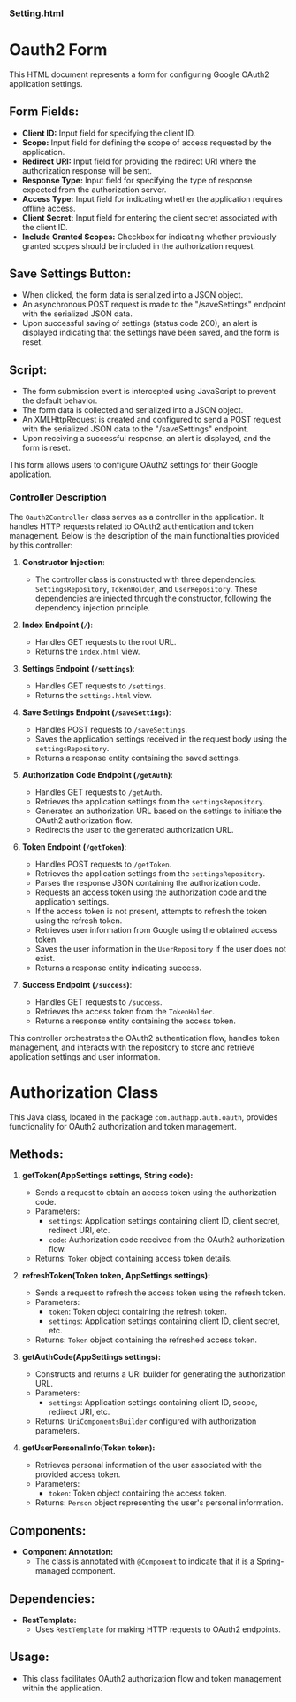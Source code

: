 
### Setting.html
# Oauth2 Form

This HTML document represents a form for configuring Google OAuth2 application settings.

## Form Fields:

- **Client ID:** Input field for specifying the client ID.
- **Scope:** Input field for defining the scope of access requested by the application.
- **Redirect URI:** Input field for providing the redirect URI where the authorization response will be sent.
- **Response Type:** Input field for specifying the type of response expected from the authorization server.
- **Access Type:** Input field for indicating whether the application requires offline access.
- **Client Secret:** Input field for entering the client secret associated with the client ID.
- **Include Granted Scopes:** Checkbox for indicating whether previously granted scopes should be included in the authorization request.

## Save Settings Button:

- When clicked, the form data is serialized into a JSON object.
- An asynchronous POST request is made to the "/saveSettings" endpoint with the serialized JSON data.
- Upon successful saving of settings (status code 200), an alert is displayed indicating that the settings have been saved, and the form is reset.

## Script:

- The form submission event is intercepted using JavaScript to prevent the default behavior.
- The form data is collected and serialized into a JSON object.
- An XMLHttpRequest is created and configured to send a POST request with the serialized JSON data to the "/saveSettings" endpoint.
- Upon receiving a successful response, an alert is displayed, and the form is reset.

This form allows users to configure OAuth2 settings for their Google application.


### Controller Description

The `Oauth2Controller` class serves as a controller in the application. It handles HTTP requests related to OAuth2 authentication and token management. Below is the description of the main functionalities provided by this controller:

1. **Constructor Injection**:
    - The controller class is constructed with three dependencies: `SettingsRepository`, `TokenHolder`, and `UserRepository`. These dependencies are injected through the constructor, following the dependency injection principle.

2. **Index Endpoint (`/`)**:
    - Handles GET requests to the root URL.
    - Returns the `index.html` view.

3. **Settings Endpoint (`/settings`)**:
    - Handles GET requests to `/settings`.
    - Returns the `settings.html` view.

4. **Save Settings Endpoint (`/saveSettings`)**:
    - Handles POST requests to `/saveSettings`.
    - Saves the application settings received in the request body using the `settingsRepository`.
    - Returns a response entity containing the saved settings.

5. **Authorization Code Endpoint (`/getAuth`)**:
    - Handles GET requests to `/getAuth`.
    - Retrieves the application settings from the `settingsRepository`.
    - Generates an authorization URL based on the settings to initiate the OAuth2 authorization flow.
    - Redirects the user to the generated authorization URL.

6. **Token Endpoint (`/getToken`)**:
    - Handles POST requests to `/getToken`.
    - Retrieves the application settings from the `settingsRepository`.
    - Parses the response JSON containing the authorization code.
    - Requests an access token using the authorization code and the application settings.
    - If the access token is not present, attempts to refresh the token using the refresh token.
    - Retrieves user information from Google using the obtained access token.
    - Saves the user information in the `UserRepository` if the user does not exist.
    - Returns a response entity indicating success.

7. **Success Endpoint (`/success`)**:
    - Handles GET requests to `/success`.
    - Retrieves the access token from the `TokenHolder`.
    - Returns a response entity containing the access token.

This controller orchestrates the OAuth2 authentication flow, handles token management, and interacts with the repository to store and retrieve application settings and user information.

# Authorization Class

This Java class, located in the package `com.authapp.auth.oauth`, provides functionality for OAuth2 authorization and token management.

## Methods:

1. **getToken(AppSettings settings, String code):**
    - Sends a request to obtain an access token using the authorization code.
    - Parameters:
        - `settings`: Application settings containing client ID, client secret, redirect URI, etc.
        - `code`: Authorization code received from the OAuth2 authorization flow.
    - Returns: `Token` object containing access token details.

2. **refreshToken(Token token, AppSettings settings):**
    - Sends a request to refresh the access token using the refresh token.
    - Parameters:
        - `token`: Token object containing the refresh token.
        - `settings`: Application settings containing client ID, client secret, etc.
    - Returns: `Token` object containing the refreshed access token.

3. **getAuthCode(AppSettings settings):**
    - Constructs and returns a URI builder for generating the authorization URL.
    - Parameters:
        - `settings`: Application settings containing client ID, scope, redirect URI, etc.
    - Returns: `UriComponentsBuilder` configured with authorization parameters.

4. **getUserPersonalInfo(Token token):**
    - Retrieves personal information of the user associated with the provided access token.
    - Parameters:
        - `token`: Token object containing the access token.
    - Returns: `Person` object representing the user's personal information.

## Components:

- **Component Annotation:**
    - The class is annotated with `@Component` to indicate that it is a Spring-managed component.

## Dependencies:

- **RestTemplate:**
    - Uses `RestTemplate` for making HTTP requests to OAuth2 endpoints.

## Usage:

- This class facilitates OAuth2 authorization flow and token management within the application.

